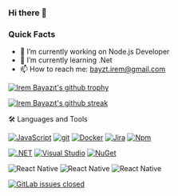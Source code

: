 ### Hi there 👋

### Quick Facts

- 🔭 I’m currently working on Node.js Developer
- 🌱 I’m currently learning .Net
- 📫 How to reach me: bayzt.irem@gmail.com

[![Irem Bayazıt's github trophy](https://github-profile-trophy.vercel.app/?username=irembayazit&row=1)](https://github.com/ryo-ma/github-profile-trophy)

[![Irem Bayazıt's github streak](https://github-readme-streak-stats.herokuapp.com/?user=irembayazit&theme=blue-green)](https://github.com/DenverCoder1/github-readme-streak-stats)


🛠️ Languages and Tools

[![JavaScript](https://img.shields.io/badge/--F7DF1E?logo=javascript&logoColor=000)](https://www.javascript.com/)
[![git](https://badgen.net/badge/icon/git?icon=git&label)](https://git-scm.com)
[![Docker](https://badgen.net/badge/icon/docker?icon=docker&label)](https://https://docker.com/)
[![Jira](https://badgen.net/badge/icon/jira?icon=jira&label)](https://https://jira.com/)
[![Npm](https://badgen.net/badge/icon/npm?icon=npm&label)](https://https://npmjs.com/)

[![.NET](https://img.shields.io/badge/--512BD4?logo=.net&logoColor=ffffff)](https://dotnet.microsoft.com/)
[![Visual Studio](https://img.shields.io/badge/--6C33AF?logo=visual%20studio)](https://visualstudio.microsoft.com/)
[![NuGet](https://badgen.net/badge/icon/nuget?icon=nuget&label)](https://https://nuget.org/)

![React Native](https://camo.githubusercontent.com/1f549150a47083ce844b891cae872e8b871089da5de3352be42caf408b0cb13e/68747470733a2f2f696d672e736869656c64732e696f2f62616467652f2d52656163745f4e61746976652d626c61636b3f7374796c653d666c61742d737175617265266c6f676f3d7265616374)
![React Native](https://camo.githubusercontent.com/cec92673ea713fa89ba2ae2033daf5851f6f39393ff5b93231aa707d424638d9/68747470733a2f2f696d672e736869656c64732e696f2f62616467652f2d4e6f64656a732d626c61636b3f7374796c653d666c61742d737175617265266c6f676f3d4e6f64652e6a73)
![React Native](https://camo.githubusercontent.com/392fa71fd2737088b6d21ba33f3d2fb6e1ac7c61142cdbe56c1d688ecf781ab8/68747470733a2f2f696d672e736869656c64732e696f2f62616467652f2d4d6f6e676f44422d626c61636b3f7374796c653d666c61742d737175617265266c6f676f3d6d6f6e676f6462)




[![GitLab issues closed](https://badgen.net/badge/icon/linkedin?icon=linkedin&label)](https://www.linkedin.com/in/irembayazit/)
